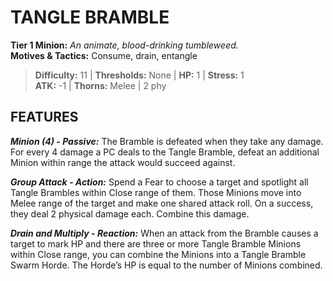 # TANGLE BRAMBLE

**Tier 1 Minion:** *An animate, blood-drinking tumbleweed.*  
**Motives & Tactics:** Consume, drain, entangle

> **Difficulty:** 11 | **Thresholds:** None | **HP:** 1 | **Stress:** 1  
> **ATK:** -1 | **Thorns:** Melee | 2 phy  

## FEATURES

***Minion (4) - Passive:*** The Bramble is defeated when they take any damage. For every 4 damage a PC deals to the Tangle Bramble, defeat an additional Minion within range the attack would succeed against.

***Group Attack - Action:*** Spend a Fear to choose a target and spotlight all Tangle Brambles within Close range of them. Those Minions move into Melee range of the target and make one shared attack roll. On a success, they deal 2 physical damage each. Combine this damage.

***Drain and Multiply - Reaction:*** When an attack from the Bramble causes a target to mark HP and there are three or more Tangle Bramble Minions within Close range, you can combine the Minions into a Tangle Bramble Swarm Horde. The Horde’s HP is equal to the number of Minions combined.
